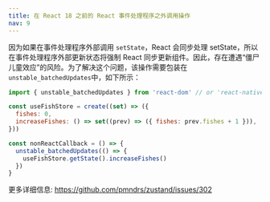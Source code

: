```yaml
---
title: 在 React 18 之前的 React 事件处理程序之外调用操作
nav: 9
---
```


因为如果在事件处理程序外部调用 `setState`，React 会同步处理 setState，所以在事件处理程序外部更新状态将强制 React 同步更新组件。因此，存在遭遇“僵尸儿童效应”的风险。为了解决这个问题，该操作需要包装在`unstable_batchedUpdates`中，如下所示：

```jsx
import { unstable_batchedUpdates } from 'react-dom' // or 'react-native'

const useFishStore = create((set) => ({
  fishes: 0,
  increaseFishes: () => set((prev) => ({ fishes: prev.fishes + 1 })),
}))

const nonReactCallback = () => {
  unstable_batchedUpdates(() => {
    useFishStore.getState().increaseFishes()
  })
}
```

更多详细信息: https://github.com/pmndrs/zustand/issues/302
